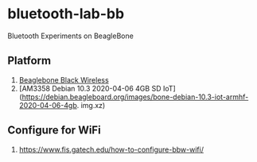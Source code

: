 # bluetooth-lab-bb
Bluetooth Experiments on BeagleBone

## Platform
1. [Beaglebone Black Wireless](https://beagleboard.org/black-wireless)
1. [AM3358 Debian 10.3 2020-04-06 4GB SD IoT](https://debian.beagleboard.org/images/bone-debian-10.3-iot-armhf-2020-04-06-4gb.
img.xz)

## Configure for WiFi
 1. https://www.fis.gatech.edu/how-to-configure-bbw-wifi/
